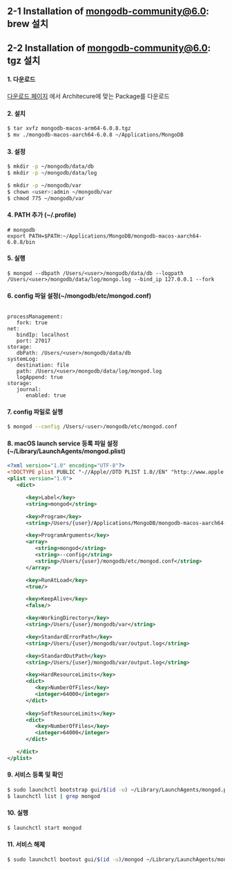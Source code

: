 ## 2-1 Installation of mongodb-community@6.0: brew 설치



## 2-2 Installation of mongodb-community@6.0: tgz 설치
#### 1. 다운로드
[다운로드 페이지](https://www.mongodb.com/try/download/community-kubernetes-operator) 에서 Architecure에 맞는 Package를 다운로드
   
#### 2. 설치

   ```sh
   $ tar xvfz mongodb-macos-arm64-6.0.8.tgz
   $ mv ./mongodb-macos-aarch64-6.0.8 ~/Applications/MongoDB
   ```

#### 3. 설정
   
```sh
$ mkdir -p ~/mongodb/data/db
$ mkdir -p ~/mongodb/data/log

$ mkdir -p ~/mongodb/var
$ chown <user>:admin ~/mongodb/var
$ chmod 775 ~/mongodb/var
```

#### 4. PATH 추가 (~/.profile)

   ```
   # mongodb
   export PATH=$PATH:~/Applications/MongoDB/mongodb-macos-aarch64-6.0.8/bin
   ```
   
#### 5. 실행
   
   ```
   $ mongod --dbpath /Users/<user>/mongodb/data/db --logpath /Users/<user>/mongodb/data/log/mongo.log --bind_ip 127.0.0.1 --fork
   ```
   
#### 6. config 파일 설정(~/mongodb/etc/mongod.conf)
   
```

processManagement:
   fork: true
net:
   bindIp: localhost
   port: 27017
storage:
   dbPath: /Users/<user>/mongodb/data/db
systemLog:
   destination: file
   path: /Users/<user>/mongodb/data/log/mongod.log
   logAppend: true
storage:
   journal:
      enabled: true

```

#### 7. config 파일로 실행
   
```sh
$ mongod --config /Users/<user>/mongodb/etc/mongod.conf
```

#### 8. macOS launch service 등록 파일 설정(~/Library/LaunchAgents/mongod.plist)
   
```xml
<?xml version="1.0" encoding="UTF-8"?>
<!DOCTYPE plist PUBLIC "-//Apple//DTD PLIST 1.0//EN" "http://www.apple.com/DTDs/PropertyList-1.0.dtd">
<plist version="1.0">
   <dict>

      <key>Label</key>
      <string>mongod</string>

      <key>Program</key>
      <string>/Users/{user}/Applications/MongoDB/mongodb-macos-aarch64-6.0.8/bin/mongod</string>

      <key>ProgramArguments</key>
      <array>
         <string>mongod</string>
         <string>--config</string>
         <string>/Users/{user}/mongodb/etc/mongod.conf</string>
      </array>

      <key>RunAtLoad</key>
      <true/>

      <key>KeepAlive</key>
      <false/>

      <key>WorkingDirectory</key>
      <string>/Users/{user}/mongodb/var</string>

      <key>StandardErrorPath</key>
      <string>/Users/{user}/mongodb/var/output.log</string>

      <key>StandardOutPath</key>
      <string>/Users/{user}/mongodb/var/output.log</string>						

      <key>HardResourceLimits</key>
      <dict>
         <key>NumberOfFiles</key>
         <integer>64000</integer>
      </dict>
      
      <key>SoftResourceLimits</key>
      <dict>
         <key>NumberOfFiles</key>
         <integer>64000</integer>
      </dict>

   </dict>
</plist>
```

#### 9.  서비스 등록 및 확인
```sh
$ sudo launchctl bootstrap gui/$(id -u) ~/Library/LaunchAgents/mongod.plist
$ launchctl list | grep mongod
```

#### 10. 실행
```sh
$ launchctl start mongod
```

#### 11. 서비스 해제

```sh
$ sudo launchctl bootout gui/$(id -u)/mongod ~/Library/LaunchAgents/mongod.plist
```